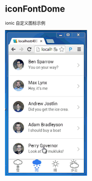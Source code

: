 # iconFontDome
ionic  自定义图标示例

![](https://github.com/longtaoge/iconFontDome/blob/master/iconfont.gif)

